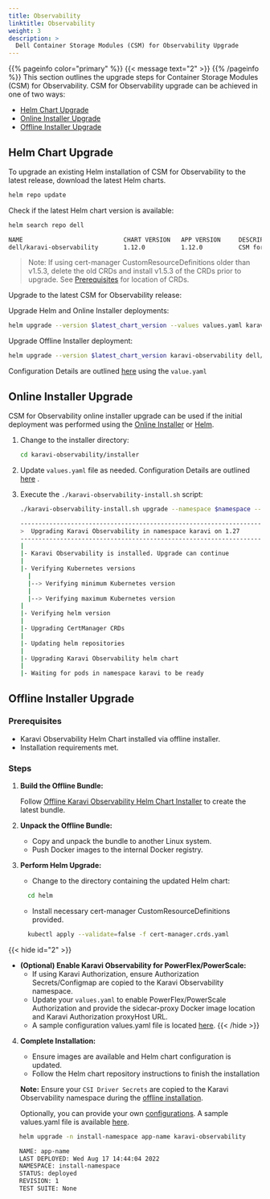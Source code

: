 ```yaml
---
title: Observability
linktitle: Observability
weight: 3
description: >
  Dell Container Storage Modules (CSM) for Observability Upgrade
---
```

{{% pageinfo color="primary" %}}
{{< message text="2" >}}
{{% /pageinfo %}}
This section outlines the upgrade steps for Container Storage Modules (CSM) for Observability. CSM for Observability upgrade can be achieved in one of two ways:

- [Helm Chart Upgrade](../observability/#helm-chart-upgrade)
- [Online Installer Upgrade](../observability/#online-installer-upgrade)
- [Offline Installer Upgrade](../observability/#offline-installer-upgrade)


## Helm Chart Upgrade

<!--CSM for Observability Helm upgrade supports [Helm](docs/getting-started/installation/kubernetes/{{Var}}/helm/csm-modules/observability/#install-the-csm-for-observability-helm-chart-1), [Online Installer](docs/getting-started/installation/kubernetes/{{Var}}/helm/csm-modules/observability/#online-installer-4), and [Offline Installer](docs/getting-started/installation/kubernetes/{{Var}}/helm/csm-modules/observability/#prerequisites-5) deployments.
-->
To upgrade an existing Helm installation of CSM for Observability to the latest release, download the latest Helm charts.

```bash
helm repo update
```

Check if the latest Helm chart version is available:

```bash
helm search repo dell
```

```bash
NAME                            CHART VERSION   APP VERSION     DESCRIPTION
dell/karavi-observability       1.12.0          1.12.0          CSM for Observability is part of the [Container...
```

>Note: If using cert-manager CustomResourceDefinitions older than v1.5.3, delete the old CRDs and install v1.5.3 of the CRDs prior to upgrade. See [Prerequisites](docs/getting-started/installation/kubernetes/{{Var}}/helm/csm-modules/observability/#prerequisites-1) for location of CRDs.

Upgrade to the latest CSM for Observability release:

Upgrade Helm and Online Installer deployments:

```bash
helm upgrade --version $latest_chart_version --values values.yaml karavi-observability dell/karavi-observability -n $namespace
```

Upgrade Offline Installer deployment:

```bash
helm upgrade --version $latest_chart_version karavi-observability dell/karavi-observability -n $namespace
```

Configuration Details are outlined [here](docs/getting-started/installation/kubernetes/{{Var}}/helm/csm-modules/observability/#configuration-3) using the  `value.yaml`
<!--The [configuration](docs/getting-started/installation/kubernetes/{{Var}}/helm/csm-modules/observability/#configuration-3) section lists all the parameters that can be configured using the `values.yaml` file.-->

## Online Installer Upgrade

CSM for Observability online installer upgrade can be used if the initial deployment was performed using the [Online Installer](docs/getting-started/installation/kubernetes/{{Var}}/helm/csm-modules/observability/#online-installer-4) or [Helm](docs/getting-started/installation/kubernetes/{{Var}}/helm/csm-modules/observability/#install-the-csm-for-observability-helm-chart-1).

1. Change to the installer directory:

    ```bash
    cd karavi-observability/installer
    ```

2. Update `values.yaml` file as needed. Configuration Details are outlined [here](docs/getting-started/installation/kubernetes/{{Var}}/helm/csm-modules/observability/#configuration-3) .

3. Execute the `./karavi-observability-install.sh` script:

    ```bash
    ./karavi-observability-install.sh upgrade --namespace $namespace --values myvalues.yaml --version $latest_chart_version
    ```

    ```bash
    ---------------------------------------------------------------------------------
    >  Upgrading Karavi Observability in namespace karavi on 1.27
    ---------------------------------------------------------------------------------
    |
    |- Karavi Observability is installed. Upgrade can continue          Success
    |
    |- Verifying Kubernetes versions
      |
      |--> Verifying minimum Kubernetes version                         Success
      |
      |--> Verifying maximum Kubernetes version                         Success
    |
    |- Verifying helm version                                           Success
    |
    |- Upgrading CertManager CRDs                                       Success
    |
    |- Updating helm repositories                                       Success
    |
    |- Upgrading Karavi Observability helm chart                        Success
    |
    |- Waiting for pods in namespace karavi to be ready                 Success
    ```

## Offline Installer Upgrade

### Prerequisites
- Karavi Observability Helm Chart installed via offline installer.
- Installation requirements met.

### Steps

1. **Build the Offline Bundle:**

   Follow [Offline Karavi Observability Helm Chart Installer](docs/getting-started/installation/kubernetes/{{Var}}/helm/csm-modules/observability/#prerequisites-5) to create the latest bundle.

2. **Unpack the Offline Bundle:**
   - Copy and unpack the bundle to another Linux system.
   - Push Docker images to the internal Docker registry.

3. **Perform Helm Upgrade:**
   - Change to the directory containing the updated Helm chart:
    ```bash
      cd helm
    ```

   - Install necessary cert-manager CustomResourceDefinitions provided.
    ```bash
      kubectl apply --validate=false -f cert-manager.crds.yaml
      ```

{{< hide id="2" >}}
-   **(Optional) Enable Karavi Observability for PowerFlex/PowerScale:**
    - If using Karavi Authorization, ensure Authorization Secrets/Configmap are copied to the Karavi Observability namespace.
    - Update your `values.yaml` to enable PowerFlex/PowerScale Authorization and provide the sidecar-proxy Docker image location and Karavi Authorization proxyHost URL.
    - A sample configuration values.yaml file is located [here](https://github.com/dell/helm-charts/blob/main/charts/karavi-observability/values.yaml).
{{< /hide >}}

4. **Complete Installation:**
   - Ensure images are available and Helm chart configuration is updated.
   - Follow the Helm chart repository instructions to finish the installation

   **Note:** Ensure your `CSI Driver Secrets` are copied to the Karavi Observability namespace during the [offline installation](docs/getting-started/installation/kubernetes/{{Var}}/helm/csm-modules/observability/#prerequisites-5).

   Optionally, you can provide your own [configurations](docs/getting-started/installation/kubernetes/{{Var}}/helm/csm-modules/observability/#configuration-3). A sample values.yaml file is available [here](https://github.com/dell/helm-charts/blob/main/charts/karavi-observability/values.yaml).



<!--
Assuming that you have already installed the Karavi Observability Helm Chart by offline installer and meet its installation requirement.
These instructions can be followed when a Helm chart was installed and will be upgraded in an environment that does not have an Internet connection and will be unable to download the Helm chart and related Docker images.

1. Build the Offline Bundle
    Follow [Offline Karavi Observability Helm Chart Installer](docs/getting-started/installation/kubernetes/{{Var}}/helm/csm-modules/observability/#prerequisites-5) to build the latest bundle.

2. Unpack the Offline Bundle
   Follow [Offline Karavi Observability Helm Chart Installer](docs/getting-started/installation/kubernetes/{{Var}}/helm/csm-modules/observability/#prerequisites-5), copy and unpack the Offline Bundle to another Linux system, and push Docker images to the internal Docker registry.

3. Perform Helm upgrade
   1. Change directory to `helm` which contains the updated Helm chart directory:

      ```bash
      cd helm
      ```

   2. Install necessary cert-manager CustomResourceDefinitions provided.

      ```bash
      kubectl apply --validate=false -f cert-manager.crds.yaml
      ```

   3. (Optional) Enable Karavi Observability for PowerFlex/PowerScale to use an existing instance of Karavi Authorization for accessing the REST API for the given storage systems.
      **Note**: Assuming that if the Karavi Observability's Authorization has been enabled in the phase of [Offline Karavi Observability Helm Chart Installer](docs/getting-started/installation/kubernetes/{{Var}}/helm/csm-modules/observability/#prerequisites-5), the Authorization Secrets/Configmap have been copied to the Karavi Observability namespace.
      A sample configuration values.yaml file is located [here](https://github.com/dell/helm-charts/blob/main/charts/karavi-observability/values.yaml).
      In your own configuration values.yaml, you need to enable PowerFlex/PowerScale Authorization, and provide the location of the sidecar-proxy Docker image and URL of the Karavi Authorization proxyHost address.

   4. After the images have been made available and the Helm chart configuration is updated, follow the instructions within the Helm chart's repository to complete the installation.
      **Note**: Assuming that Your Secrets from CSI Drivers have been copied to the Karavi Observability namespace during the steps of [Offline Karavi Observability Helm Chart Installer](docs/getting-started/installation/kubernetes/{{Var}}/helm/csm-modules/observability/#prerequisites-5)
      Optionally, you could provide your own [configurations](docs/getting-started/installation/kubernetes/{{Var}}/helm/csm-modules/observability/#configuration-3). A sample values.yaml file is located [here](https://github.com/dell/helm-charts/blob/main/charts/karavi-observability/values.yaml).
-->
   ```bash
      helm upgrade -n install-namespace app-name karavi-observability
   ```

   ```bash
      NAME: app-name
      LAST DEPLOYED: Wed Aug 17 14:44:04 2022
      NAMESPACE: install-namespace
      STATUS: deployed
      REVISION: 1
      TEST SUITE: None
   ```

